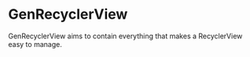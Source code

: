 # GenRecyclerView
GenRecyclerView aims to contain everything that makes a RecyclerView easy to manage.
